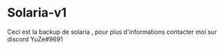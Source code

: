 # Solaria-v1
Ceci est la backup de solaria , pour plus d'informations contacter moi sur discord YuZe#9691
